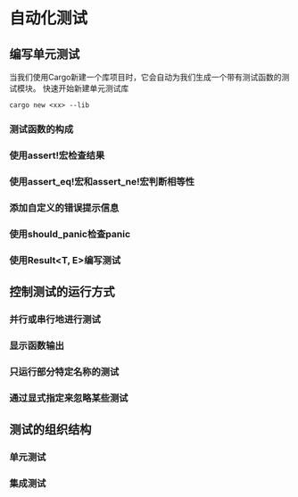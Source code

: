 # 自动化测试
## 编写单元测试
当我们使用Cargo新建一个库项目时，它会自动为我们生成一个带有测试函数的测试模块。
快速开始新建单元测试库
```
cargo new <xx> --lib
```
### 测试函数的构成
### 使用assert!宏检查结果
### 使用assert_eq!宏和assert_ne!宏判断相等性
### 添加自定义的错误提示信息
### 使用should_panic检查panic
### 使用Result<T, E>编写测试
## 控制测试的运行方式
### 并行或串行地进行测试
### 显示函数输出
### 只运行部分特定名称的测试
### 通过显式指定来忽略某些测试
## 测试的组织结构
### 单元测试
### 集成测试